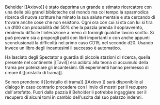 Beholder [[Axiovo]] è stato dapprima un grande e stimato ricercatore con una delle più grandi biblioteche del mondo ma col tempo la spasmodica ricerca di nuova scritture ha minato la sua salute mentale e sta cercando di trovare anche cose che non esistono.
Ogni ora con cui si sta con lui si tira un d100 con probabilità del 50% che la pazzia prenda il sopravvento, rendendo difficile l'interazione a meno di fornirgli qualche lavoro scritto.
Si può provare sia a proporgli patti con libri importanti o con anche appunti sconclusionati la difficoltà nel primo caso CD15, nel secondo d20. Usando invece un libro degli incantesimi il successo è automatico.

Ha lasciato degli Spectator a guardia di piccole stazioni di ricerca, quella presente nel continente [[Tavil]] era adibito alla teoria di accumulo della trama per potenziare gli incantesimi. Gli esperimenti hanno permesso di creare il [[cristallo di trama]].

Se non prendono il [[cristallo di trama]] [[Axiovo ]] sarà disponibile al dialogo in caso contrario procedere con l'invio di mostri per il recupero dell'artefatto.
Fuori dalla pazzia il Beholder li potrebbe ingaggiare per il recupero di alcuni tomi in cambio dell'uscita dal suo palazzo indenni.


